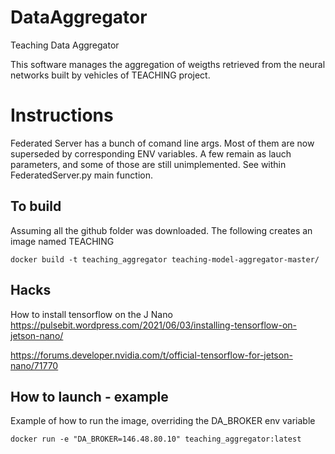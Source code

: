 # DataAggregator
Teaching Data Aggregator

This software manages the aggregation of weigths retrieved from the neural networks built by vehicles of TEACHING project.



# Instructions
Federated Server has a bunch of comand line args.
Most of them are now superseded by corresponding ENV variables. A few remain as lauch parameters, and some of those are still unimplemented.
See within FederatedServer.py main function.

## To build
Assuming all the github folder was downloaded. 
The following creates an image named TEACHING

`docker build -t teaching_aggregator teaching-model-aggregator-master/`

## Hacks
How to install tensorflow on the J Nano
https://pulsebit.wordpress.com/2021/06/03/installing-tensorflow-on-jetson-nano/

https://forums.developer.nvidia.com/t/official-tensorflow-for-jetson-nano/71770

## How to launch - example
Example of how to run the image, overriding the DA_BROKER env variable

`docker run -e "DA_BROKER=146.48.80.10" teaching_aggregator:latest`
